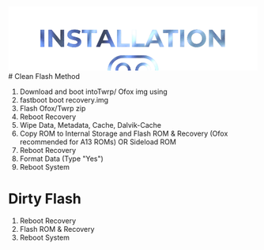  <img src="https://raw.githubusercontent.com/DroidX-UI-Devices/Official_Devices/13/banners/install.png" />
# Clean Flash Method

1. Download and boot intoTwrp/ Ofox img using
2. fastboot boot recovery.img
3. Flash Ofox/Twrp zip
4. Reboot Recovery
5. Wipe Data, Metadata, Cache, Dalvik-Cache
6. Copy ROM to Internal Storage and Flash ROM & Recovery (Ofox recommended for A13 ROMs) OR Sideload ROM
7. Reboot Recovery
8. Format Data (Type "Yes")
9. Reboot System

# Dirty Flash

1. Reboot Recovery
2. Flash ROM & Recovery
3. Reboot System

